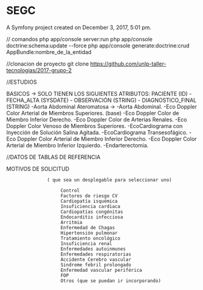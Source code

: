 SEGC
====

A Symfony project created on December 3, 2017, 5:01 pm.

// comandos
php app/console server:run
php app/console doctrine:schema:update --force
php app/console generate:doctrine:crud AppBundle:nombre_de_la_entidad


//clonacion de proyecto 
git clone https://github.com/unlp-taller-tecnologias/2017-grupo-2


//ESTUDIOS

BASICOS -> SOLO TIENEN LOS SIGUIENTES ATRIBUTOS: PACIENTE (ID) - FECHA_ALTA (SYSDATE) - OBSERVACIÓN (STRING) - DIAGNOSTICO_FINAL (STRING)
-Aorta Abdominal Ateromatosa  -> 
-Aorta Abdominal.
-Eco Doppler Color Arterial de Miembros Superiores. (base)
-Eco Doppler Color de Miembro Inferior Derecho.
-Eco Doppler Color de Arterias Renales.
-Eco Doppler Color Venoso de Miembros Superiores.
-EcoCardiograma con Inyección de Solución Salina Agitada.
-EcoCardiograma Transesofágico.
-Eco Doppler Color Arterial de Miembro Inferior Derecho.
-Eco Doppler Color Arterial de Miembro Inferior Izquierdo.
-Endarterectomia.


//DATOS DE TABLAS DE REFERENCIA

MOTIVOS DE SOLICITUD

                   ( que sea un desplegable para seleccionar uno)                     

                        Control
                        Factores de riesgo CV
                        Cardiopatía isquémica
                        Insuficiencia cardiaca
                        Cardiopatías congénitas 
                        Endocarditis infecciosa
                        Arritmia
                        Enfermedad de Chagas
                        Hipertensión pulmonar
                        Tratamiento oncológico
                        Insuficiencia renal
                        Enfermedades autoinmunes
                        Enfermedades respiratorias
                        Accidente Cerebro vascular
                        Sindrome febril prolongado
                        Enfermedad vascular periférica 
                        FOP
                        Otros (que se puedan ir incorporando)



